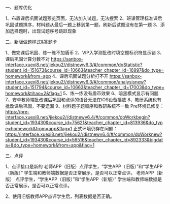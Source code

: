 一、题库优化

1、布置课后巩固试题预览页面，无法加入试题，无法搜索
2、班课管理标准课后巩固试题排序，材料题从最后一题上移到第一题，刷新后试题没有在第一题
3、添加选择题时，出现试题序号跳跃现象

二、新版做题样式&答题卡

1、做完课后巩固、练一练不加盾币
2、VIP入学测批改时填空题标识符显示错
3、课后巩固计算分数不对
https://sanbox-interface.xuexi8.net/jiekou2//distnewv6.3/#/common/doStatistic?student_id=151673&course_id=10663&teacher_chapter_id=16997&do_type=homework&from=app
4、课后巩固试题分析打不开
https://sanbox-interface.xuexi8.net/jiekou2//distnewv6.3/#/common/analysisnew?student_id=151794&course_id=10663&teacher_chapter_id=17003&do_type=homework&tihao=2&flag=1
5、练一练没有盾币效果
6、暗黑模式显示有问题
7、安卓教师端批改课后巩固和点评的语音无法在IOS设备播放
8、教研系统也有批改课后巩固，不要遗漏
9、材料题子题顺序和教研系统不一致
Pre环境已修复：https://pre-interface.xuexi8.net//jiekou2//distnewv6.4/#/common/doWorkbegin?student_id=193430&course_id=75621&teacher_chapter_id=813936&do_type=homework&from=app&flag=1
正式环境仍存在问题：
https://interface.xuexi8.net//jiekou2//distnewv6.4/#/common/doWorknew?student_id=193430&course_id=56516&teacher_chapter_id=892333&bigdata=&do_type=homework&from=app&flag=1

三、点评

1、点评接口是新的
老师APP（旧版）点评学生，“学生APP（旧版）”和“学生APP（新版）” 学生端和教师端数据是否正常展示，是否可以正常点评。
老师APP（新版） 点评学生，“学生APP（旧版）”和“学生APP（新版）” 学生端和教师端数据是否正常展示，是否可以正常点评。

2、使用旧版教师APP点评学生后，列表数据是否正确。





